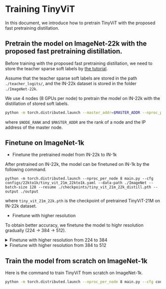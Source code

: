 # Training TinyViT

In this document, we introduce how to pretrain TinyViT with the proposed fast pretraining distillation.

## Pretrain the model on ImageNet-22k with the proposed fast pretraining distillation.

Before training with the proposed fast pretraining distillation, we need to store the teacher sparse soft labels by [the tutorial](./SAVE_TEACHER_LOGITS.md).

Assume that the teacher sparse soft labels are stored in the path `./teacher_logits/`, and the IN-22k dataset is stored in the folder `./ImageNet-22k`.

We use 4 nodes (8 GPUs per node) to pretrain the model on IN-22k with the distillation of stored soft labels.

```bash
python -m torch.distributed.launch --master_addr=$MASTER_ADDR --nproc_per_node 8 --nnodes=4 --node_rank=$NODE_RANK main.py --cfg configs/22k_distill/tiny_vit_21m_22k_distill.yaml --data-path ./ImageNet-22k --batch-size 128 --output ./output --opts DISTILL.TEACHER_LOGITS_PATH ./teacher_logits/
```

where `$NODE_RANK` and `$MASTER_ADDR` are the rank of a node and the IP address of the master node.

## Finetune on ImageNet-1k

- Finetune the pretrained model from IN-22k to IN-1k

After pretrained on IN-22k, the model can be finetuned on IN-1k by the following command.

```
python -m torch.distributed.launch --nproc_per_node 8 main.py --cfg configs/22kto1k/tiny_vit_21m_22kto1k.yaml --data-path ./ImageNet --batch-size 128 --resume ./checkpoints/tiny_vit_21m_22k_distill.pth --output ./output
```

where `tiny_vit_21m_22k.pth` is the checkpoint of pretrained TinyViT-21M on IN-22k dataset.

- Finetune with higher resolution

To obtain better accuracy, we finetune the model to highr resolution gradually (224 -> 384 -> 512).

<details>
<summary>Finetune with higher resolution from 224 to 384</summary>
<pre><code> python -m torch.distributed.launch --nproc_per_node 8 main.py --cfg configs/higher_resolution/tiny_vit_21m_224to384.yaml --data-path ./ImageNet --batch-size 32 --resume ./tiny_vit_21m_22kto1k_distill.pth --output ./output  --accumulation-steps 4
</code></pre>
</details>

<details>
<summary>Finetune with higher resolution from 384 to 512</summary>
<pre><code> python -m torch.distributed.launch --nproc_per_node 8 main.py --cfg configs/higher_resolution/tiny_vit_21m_384to512.yaml --data-path ./ImageNet --batch-size 32 --resume ./tiny_vit_21m_22kto1k_384_distill.pth --output ./output  --accumulation-steps 4
</code></pre>
</details>

## Train the model from scratch on ImageNet-1k

Here is the command to train TinyViT from scratch on ImageNet-1k.

```bash
python -m torch.distributed.launch --nproc_per_node 8 main.py --cfg configs/1k/tiny_vit_21m.yaml --data-path ./ImageNet --batch-size 128 --output ./output
```
